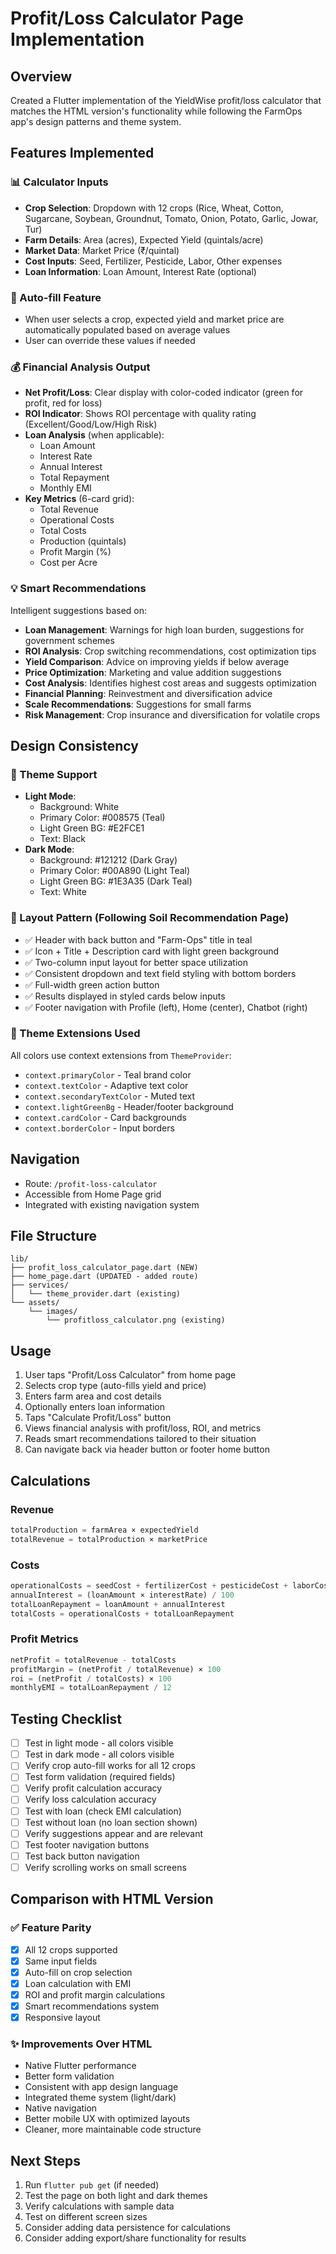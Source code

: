# Profit/Loss Calculator Page Implementation

## Overview

Created a Flutter implementation of the YieldWise profit/loss calculator that matches the HTML version's functionality while following the FarmOps app's design patterns and theme system.

## Features Implemented

### 📊 Calculator Inputs

- **Crop Selection**: Dropdown with 12 crops (Rice, Wheat, Cotton, Sugarcane, Soybean, Groundnut, Tomato, Onion, Potato, Garlic, Jowar, Tur)
- **Farm Details**: Area (acres), Expected Yield (quintals/acre)
- **Market Data**: Market Price (₹/quintal)
- **Cost Inputs**: Seed, Fertilizer, Pesticide, Labor, Other expenses
- **Loan Information**: Loan Amount, Interest Rate (optional)

### 🎯 Auto-fill Feature

- When user selects a crop, expected yield and market price are automatically populated based on average values
- User can override these values if needed

### 💰 Financial Analysis Output

- **Net Profit/Loss**: Clear display with color-coded indicator (green for profit, red for loss)
- **ROI Indicator**: Shows ROI percentage with quality rating (Excellent/Good/Low/High Risk)
- **Loan Analysis** (when applicable):
  - Loan Amount
  - Interest Rate
  - Annual Interest
  - Total Repayment
  - Monthly EMI
- **Key Metrics** (6-card grid):
  - Total Revenue
  - Operational Costs
  - Total Costs
  - Production (quintals)
  - Profit Margin (%)
  - Cost per Acre

### 💡 Smart Recommendations

Intelligent suggestions based on:

- **Loan Management**: Warnings for high loan burden, suggestions for government schemes
- **ROI Analysis**: Crop switching recommendations, cost optimization tips
- **Yield Comparison**: Advice on improving yields if below average
- **Price Optimization**: Marketing and value addition suggestions
- **Cost Analysis**: Identifies highest cost areas and suggests optimization
- **Financial Planning**: Reinvestment and diversification advice
- **Scale Recommendations**: Suggestions for small farms
- **Risk Management**: Crop insurance and diversification for volatile crops

## Design Consistency

### 🎨 Theme Support

- **Light Mode**:
  - Background: White
  - Primary Color: #008575 (Teal)
  - Light Green BG: #E2FCE1
  - Text: Black
- **Dark Mode**:
  - Background: #121212 (Dark Gray)
  - Primary Color: #00A890 (Light Teal)
  - Light Green BG: #1E3A35 (Dark Teal)
  - Text: White

### 📐 Layout Pattern (Following Soil Recommendation Page)

- ✅ Header with back button and "Farm-Ops" title in teal
- ✅ Icon + Title + Description card with light green background
- ✅ Two-column input layout for better space utilization
- ✅ Consistent dropdown and text field styling with bottom borders
- ✅ Full-width green action button
- ✅ Results displayed in styled cards below inputs
- ✅ Footer navigation with Profile (left), Home (center), Chatbot (right)

### 🔧 Theme Extensions Used

All colors use context extensions from `ThemeProvider`:

- `context.primaryColor` - Teal brand color
- `context.textColor` - Adaptive text color
- `context.secondaryTextColor` - Muted text
- `context.lightGreenBg` - Header/footer background
- `context.cardColor` - Card backgrounds
- `context.borderColor` - Input borders

## Navigation

- Route: `/profit-loss-calculator`
- Accessible from Home Page grid
- Integrated with existing navigation system

## File Structure

```
lib/
├── profit_loss_calculator_page.dart (NEW)
├── home_page.dart (UPDATED - added route)
├── services/
│   └── theme_provider.dart (existing)
└── assets/
    └── images/
        └── profitloss_calculator.png (existing)
```

## Usage

1. User taps "Profit/Loss Calculator" from home page
2. Selects crop type (auto-fills yield and price)
3. Enters farm area and cost details
4. Optionally enters loan information
5. Taps "Calculate Profit/Loss" button
6. Views financial analysis with profit/loss, ROI, and metrics
7. Reads smart recommendations tailored to their situation
8. Can navigate back via header button or footer home button

## Calculations

### Revenue

```dart
totalProduction = farmArea × expectedYield
totalRevenue = totalProduction × marketPrice
```

### Costs

```dart
operationalCosts = seedCost + fertilizerCost + pesticideCost + laborCost + otherCost
annualInterest = (loanAmount × interestRate) / 100
totalLoanRepayment = loanAmount + annualInterest
totalCosts = operationalCosts + totalLoanRepayment
```

### Profit Metrics

```dart
netProfit = totalRevenue - totalCosts
profitMargin = (netProfit / totalRevenue) × 100
roi = (netProfit / totalCosts) × 100
monthlyEMI = totalLoanRepayment / 12
```

## Testing Checklist

- [ ] Test in light mode - all colors visible
- [ ] Test in dark mode - all colors visible
- [ ] Verify crop auto-fill works for all 12 crops
- [ ] Test form validation (required fields)
- [ ] Verify profit calculation accuracy
- [ ] Verify loss calculation accuracy
- [ ] Test with loan (check EMI calculation)
- [ ] Test without loan (no loan section shown)
- [ ] Verify suggestions appear and are relevant
- [ ] Test footer navigation buttons
- [ ] Test back button navigation
- [ ] Verify scrolling works on small screens

## Comparison with HTML Version

### ✅ Feature Parity

- [x] All 12 crops supported
- [x] Same input fields
- [x] Auto-fill on crop selection
- [x] Loan calculation with EMI
- [x] ROI and profit margin calculations
- [x] Smart recommendations system
- [x] Responsive layout

### ✨ Improvements Over HTML

- Native Flutter performance
- Better form validation
- Consistent with app design language
- Integrated theme system (light/dark)
- Native navigation
- Better mobile UX with optimized layouts
- Cleaner, more maintainable code structure

## Next Steps

1. Run `flutter pub get` (if needed)
2. Test the page on both light and dark themes
3. Verify calculations with sample data
4. Test on different screen sizes
5. Consider adding data persistence for calculations
6. Consider adding export/share functionality for results

